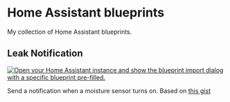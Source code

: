 # Home Assistant blueprints

My collection of Home Assistant blueprints.

## Leak Notification

[![Open your Home Assistant instance and show the blueprint import dialog with a specific blueprint pre-filled.](https://my.home-assistant.io/badges/blueprint_import.svg)](https://my.home-assistant.io/redirect/blueprint_import/?blueprint_url=https://github.com/jchonig/ha_blueprints/blob/main/automations/leak_notification.yaml)

Send a notification when a moisture sensor turns on.
Based on [this gist](https://gist.githubusercontent.com/bbbenji/d4d1fe1856ec54370a422508c8963f2a/raw/f64638a09727cd62141001d99d09ed4444e5a1af/leak-detector-notifier.yaml)

